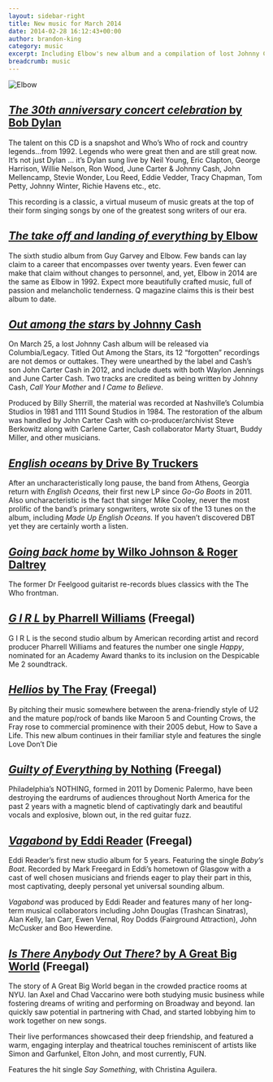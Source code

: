 ```yaml
---
layout: sidebar-right
title: New music for March 2014
date: 2014-02-28 16:12:43+00:00
author: brandon-king
category: music
excerpt: Including Elbow's new album and a compilation of lost Johnny Cash songs.
breadcrumb: music
---
```

![Elbow](/images/featured/featured-elbow.jpg)

## [<cite>The 30th anniversary concert celebration</cite> by Bob Dylan](http://suffolk.spydus.co.uk/cgi-bin/spydus.exe/ENQ/OPAC/BIBENQ/11133861?QRY=CTIBIB%3C%20IRN(1682475)&QRYTEXT=30th%20anniversary%20concert%20celebration)

The talent on this CD is a snapshot and Who&#8217;s Who of rock and country legends&#8230;from 1992. Legends who were great then and are still great now. It&#8217;s not just Dylan … it&#8217;s Dylan sung live by Neil Young, Eric Clapton, George Harrison, Willie Nelson, Ron Wood, June Carter & Johnny Cash, John Mellencamp, Stevie Wonder, Lou Reed, Eddie Vedder, Tracy Chapman, Tom Petty, Johnny Winter, Richie Havens etc., etc.

This recording is a classic, a virtual museum of music greats at the top of their form singing songs by one of the greatest song writers of our era.

## [<cite>The take off and landing of everything</cite> by Elbow](http://suffolk.spydus.co.uk/cgi-bin/spydus.exe/ENQ/OPAC/BIBENQ/11134727?QRY=CTIBIB%3C%20IRN(12527979)&QRYTEXT=The%20take%20off%20and%20landing%20of%20everything%20%5Bsound%20recording%5D)

The sixth studio album from Guy Garvey and Elbow. Few bands can lay claim to a career that encompasses over twenty years. Even fewer can make that claim without changes to personnel, and, yet, Elbow in 2014 are the same as Elbow in 1992. Expect more beautifully crafted music, full of passion and melancholic tenderness. Q magazine claims this is their best album to date.

## [<cite>Out among the stars</cite> by Johnny Cash](http://suffolk.spydus.co.uk/cgi-bin/spydus.exe/ENQ/OPAC/BIBENQ/11135192?QRY=CTIBIB%3C%20IRN(35039762)&QRYTEXT=Out%20among%20the%20stars%20%5Bsound%20recording%5D)

On March 25, a lost Johnny Cash album will be released via Columbia/Legacy. Titled Out Among the Stars, its 12 “forgotten” recordings are not demos or outtakes. They were unearthed by the label and Cash&#8217;s son John Carter Cash in 2012, and include duets with both Waylon Jennings and June Carter Cash. Two tracks are credited as being written by Johnny Cash, <cite>Call Your Mother</cite> and <cite>I Came to Believe</cite>.

Produced by Billy Sherrill, the material was recorded at Nashville&#8217;s Columbia Studios in 1981 and 1111 Sound Studios in 1984. The restoration of the album was handled by John Carter Cash with co-producer/archivist Steve Berkowitz along with Carlene Carter, Cash collaborator Marty Stuart, Buddy Miller, and other musicians.

## [<cite>English oceans</cite> by Drive By Truckers](http://suffolk.spydus.co.uk/cgi-bin/spydus.exe/ENQ/OPAC/BIBENQ/11135739?QRY=CTIBIB%3C%20IRN(33426864)&QRYTEXT=English%20oceans)

After an uncharacteristically long pause, the band from Athens, Georgia return with <cite>English Oceans,</cite> their first new LP since <cite>Go-Go Boots</cite> in 2011. Also uncharacteristic is the fact that singer Mike Cooley, never the most prolific of the band’s primary songwriters, wrote six of the 13 tunes on the album, including <cite>Made Up English Oceans.</cite> If you haven’t discovered DBT yet they are certainly worth a listen.

## [<cite>Going back home</cite> by Wilko Johnson & Roger Daltrey](http://suffolk.spydus.co.uk/cgi-bin/spydus.exe/ENQ/OPAC/BIBENQ/11136118?QRY=CTIBIB%3C%20IRN(36216891)&QRYTEXT=Going%20back%20home%20%5Bsound%20recording%5D)

The former Dr Feelgood guitarist re-records blues classics with the The Who frontman.

## [<cite>G I R L</cite> by Pharrell Williams](http://suffolklibraries.freegalmusic.com/artists/view/UGhhcnJlbGwgV2lsbGlhbXM=/29019221/c29ueQ==) (Freegal)

G I R L is the second studio album by American recording artist and record producer Pharrell Williams and features the number one single <cite>Happy</cite>, nominated for an Academy Award thanks to its inclusion on the Despicable Me 2 soundtrack.

## [<cite>Hellios</cite> by The Fray](http://suffolklibraries.freegalmusic.com/artists/view/VGhlIEZyYXk=/28713225/c29ueQ==) (Freegal)

By pitching their music somewhere between the arena-friendly style of U2 and the mature pop/rock of bands like Maroon 5 and Counting Crows, the Fray rose to commercial prominence with their 2005 debut, How to Save a Life. This new album continues in their familiar style and features the single Love Don’t Die

## [<cite>Guilty of Everything</cite> by Nothing](http://suffolklibraries.freegalmusic.com/artists/view/Tm90aGluZw==/781676724727/aW9kYQ==) (Freegal)

Philadelphia’s NOTHING, formed in 2011 by Domenic Palermo, have been destroying the eardrums of audiences throughout North America for the past 2 years with a magnetic blend of captivatingly dark and beautiful vocals and explosive, blown out, in the red guitar fuzz.

## [<cite>Vagabond</cite> by Eddi Reader](http://suffolklibraries.freegalmusic.com/artists/view/RWRkaSBSZWFkZXI=/609224287206/aW9kYQ==) (Freegal)

Eddi Reader&#8217;s first new studio album for 5 years. Featuring the single <cite>Baby&#8217;s Boat</cite>. Recorded by Mark Freegard in Eddi&#8217;s hometown of Glasgow with a cast of well chosen musicians and friends eager to play their part in this, most captivating, deeply personal yet universal sounding album.

<cite>Vagabond</cite> was produced by Eddi Reader and features many of her long-term musical collaborators including John Douglas (Trashcan Sinatras), Alan Kelly, Ian Carr, Ewen Vernal, Roy Dodds (Fairground Attraction), John McCusker and Boo Hewerdine.

## [<cite>Is There Anybody Out There?</cite> by A Great Big World](http://suffolklibraries.freegalmusic.com/artists/view/QSBHcmVhdCBCaWcgV29ybGQ=/28674770/c29ueQ==) (Freegal)

The story of A Great Big World began in the crowded practice rooms at NYU. Ian Axel and Chad Vaccarino were both studying music business while fostering dreams of writing and performing on Broadway and beyond. Ian quickly saw potential in partnering with Chad, and started lobbying him to work together on new songs.

Their live performances showcased their deep friendship, and featured a warm, engaging interplay and theatrical touches reminiscent of artists like Simon and Garfunkel, Elton John, and most currently, FUN.

Features the hit single <cite>Say Something</cite>, with Christina Aguilera.
